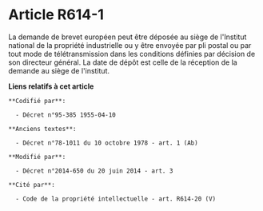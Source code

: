 # Article R614-1

La demande de brevet européen peut être déposée au siège de l'Institut national de la propriété industrielle ou y être
envoyée par pli postal ou par tout mode de télétransmission dans les conditions définies par décision de son directeur
général. La date de dépôt est celle de la réception de la demande au siège de l'institut.

**Liens relatifs à cet article**

	**Codifié par**:

	  - Décret n°95-385 1955-04-10

	**Anciens textes**:

	  - Décret n°78-1011 du 10 octobre 1978 - art. 1 (Ab)

	**Modifié par**:

	  - Décret n°2014-650 du 20 juin 2014 - art. 3

	**Cité par**:

	  - Code de la propriété intellectuelle - art. R614-20 (V)
